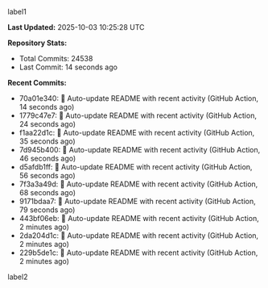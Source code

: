 
label1 
<!-- ACTIVITY_START -->
**Last Updated:** 2025-10-03 10:25:28 UTC

**Repository Stats:**
- Total Commits: 24538
- Last Commit: 14 seconds ago

**Recent Commits:**
- 70a01e340: 🤖 Auto-update README with recent activity (GitHub Action, 14 seconds ago)
- 1779c47e7: 🤖 Auto-update README with recent activity (GitHub Action, 24 seconds ago)
- f1aa22d1c: 🤖 Auto-update README with recent activity (GitHub Action, 35 seconds ago)
- 7d945b400: 🤖 Auto-update README with recent activity (GitHub Action, 46 seconds ago)
- d5afdb1ff: 🤖 Auto-update README with recent activity (GitHub Action, 56 seconds ago)
- 7f3a3a49d: 🤖 Auto-update README with recent activity (GitHub Action, 68 seconds ago)
- 9171bdaa7: 🤖 Auto-update README with recent activity (GitHub Action, 79 seconds ago)
- 443bf06eb: 🤖 Auto-update README with recent activity (GitHub Action, 2 minutes ago)
- 2da204d1c: 🤖 Auto-update README with recent activity (GitHub Action, 2 minutes ago)
- 229b5de1c: 🤖 Auto-update README with recent activity (GitHub Action, 2 minutes ago)
<!-- ACTIVITY_END -->

label2
